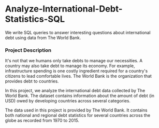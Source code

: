 # Analyze-International-Debt-Statistics-SQL
We write SQL queries to answer interesting questions about international debt using data from The World Bank.

### Project Description
It's not that we humans only take debts to manage our necessities. A country may also take debt to manage its economy. For example, infrastructure spending is one costly ingredient required for a country's citizens to lead comfortable lives. The World Bank is the organization that provides debt to countries.

In this project, we analyze the international debt data collected by The World Bank. The dataset contains information about the amount of debt (in USD) owed by developing countries across several categories.

The data used in this project is provided by The World Bank. It contains both national and regional debt statistics for several countries across the globe as recorded from 1970 to 2015.
